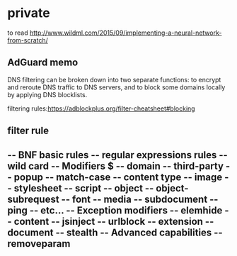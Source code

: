 # private
to read http://www.wildml.com/2015/09/implementing-a-neural-network-from-scratch/

## AdGuard memo
DNS filtering can be broken down into two separate functions: to encrypt and reroute DNS traffic to DNS servers, and to block some domains locally by applying DNS blocklists.

filtering rules:https://adblockplus.org/filter-cheatsheet#blocking

## filter rule
-- BNF basic rules
-- regular expressions rules
-- wild card
-- Modifiers $
 -- domain
 -- third-party
 -- popup
 -- match-case
 -- content type
  -- image
  -- stylesheet
  -- script
  -- object
  -- object-subrequest
  -- font
  -- media
  -- subdocument
  -- ping
  -- etc...
-- Exception modifiers
 -- elemhide
 -- content
 -- jsinject
 -- urlblock
 -- extension
 -- document
 -- stealth
-- Advanced capabilities
 -- removeparam
 -- 
